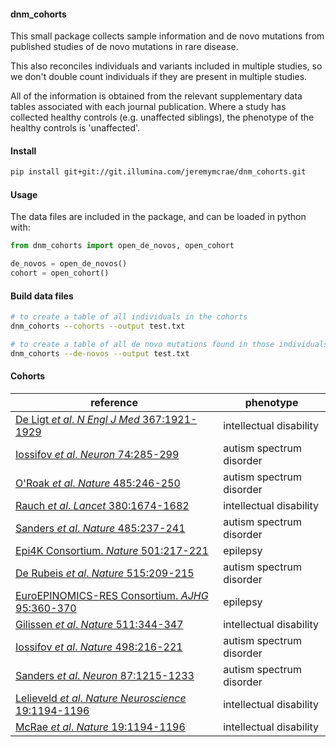 
#### dnm_cohorts

This small package collects sample information and de novo mutations from
published studies of de novo mutations in rare disease.

This also reconciles individuals and variants included in multiple studies, so
we don't double count individuals if they are present in multiple studies.

All of the information is obtained from the relevant supplementary data tables
associated with each journal publication. Where a study has collected healthy
controls (e.g. unaffected siblings), the phenotype of the healthy controls is
'unaffected'.

#### Install
``` sh
pip install git+git://git.illumina.com/jeremymcrae/dnm_cohorts.git
```

#### Usage
The data files are included in the package, and can be loaded in python with:
``` python
from dnm_cohorts import open_de_novos, open_cohort

de_novos = open_de_novos()
cohort = open_cohort()
```

#### Build data files
``` sh
# to create a table of all individuals in the cohorts
dnm_cohorts --cohorts --output test.txt

# to create a table of all de novo mutations found in those individuals
dnm_cohorts --de-novos --output test.txt
```

#### Cohorts
reference      |      phenotype
----           |      ----
[De Ligt _et al_. _N Engl J Med_ 367:1921-1929](https://doi.org/10.1056/NEJMoa1206524)        |  intellectual disability
[Iossifov _et al_. _Neuron_ 74:285-299](https://doi.org/10.1016/j.neuron.2012.04.009)         |  autism spectrum disorder
[O'Roak _et al_. _Nature_ 485:246-250](https://doi.org/10.1038/nature10989)                   |  autism spectrum disorder
[Rauch _et al_. _Lancet_ 380:1674-1682](https://doi.org/10.1016/S0140-6736%2812%2961480-9)    |  intellectual disability
[Sanders _et al_. _Nature_ 485:237-241](https://doi.org/10.1038/nature10945)                  |  autism spectrum disorder
[Epi4K Consortium. _Nature_ 501:217-221](https://doi.org/10.1038/nature12439)                 |  epilepsy
[De Rubeis _et al_. _Nature_ 515:209-215](https://doi.org/10.1038/nature13772)                |  autism spectrum disorder
[EuroEPINOMICS-RES Consortium. _AJHG_ 95:360-370](https://doi.org/10.1016/j.ajhg.2014.08.013) |  epilepsy
[Gilissen _et al_. _Nature_ 511:344-347](https://doi.org/10.1038/nature13394)                 |  intellectual disability
[Iossifov _et al_. _Nature_ 498:216-221](https://doi.org/10.1038/nature13908)                 |  autism spectrum disorder
[Sanders _et al_. _Neuron_ 87:1215-1233](https://doi.org/10.1016/j.neuron.2015.09.016)        |  autism spectrum disorder
[Lelieveld _et al_. _Nature Neuroscience_ 19:1194-1196](https://doi.org/10.1038/nn.4352)      |  intellectual disability
[McRae _et al_. _Nature_ 19:1194-1196](https://doi.org/10.1038/nature21062)                   |  intellectual disability
